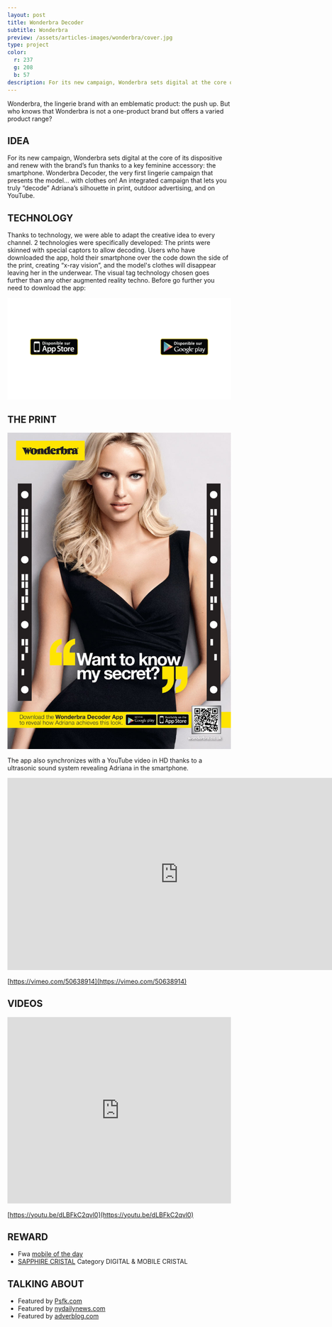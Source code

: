 ```yaml
---
layout: post
title: Wonderbra Decoder
subtitle: Wonderbra
preview: /assets/articles-images/wonderbra/cover.jpg
type: project
color:
  r: 237
  g: 208
  b: 57
description: For its new campaign, Wonderbra sets digital at the core of its dispositive and renew with the brand’s fun thanks to a key feminine accessory ; the smartphone. Wonderbra Decoder, the very first lingerie campaign that presents the model… with clothes on!
---
```


Wonderbra, the lingerie brand with an emblematic product: the push up. But who knows that Wonderbra is not a one-product brand but offers a varied product range?

## IDEA

For its new campaign, Wonderbra sets digital at the core of its dispositive and renew with the brand’s fun thanks to a key feminine accessory: the smartphone. Wonderbra Decoder, the very first lingerie campaign that presents the model… with clothes on! An integrated campaign that lets you truly “decode” Adriana’s silhouette in print, outdoor advertising, and on YouTube.

## TECHNOLOGY

Thanks to technology, we were able to adapt the creative idea to every channel. 2 technologies were specifically developed: The prints were skinned with special captors to allow decoding. Users who have downloaded the app, hold their smartphone over the code down the side of the print, creating “x-ray vision”, and the model's clothes will disappear leaving her in the underwear. The visual tag technology chosen goes further than any other augmented reality techno.
Before go further you need to download the app:

![image](/assets/articles-images/wonderbra/wonder1.png)


## THE PRINT
![image](/assets/articles-images/wonderbra/wonder3.jpg)


The app also synchronizes with a YouTube video in HD thanks to a ultrasonic sound system revealing Adriana in the smartphone.


<iframe src="https://player.vimeo.com/video/50638914" width="770" height="433" frameborder="0" webkitallowfullscreen mozallowfullscreen allowfullscreen class="uk-responsive-width"></iframe>


[https://vimeo.com/50638914](https://vimeo.com/50638914)


## VIDEOS
<iframe width="100%" height="420" src="https://www.youtube.com/embed/dLBFkC2qvl0" frameborder="0" allowfullscreen></iframe>

[https://youtu.be/dLBFkC2qvl0](https://youtu.be/dLBFkC2qvl0)

## REWARD

- Fwa [mobile of the day](http://www.thefwa.com/mobile/wonderbra-decoder)
- [SAPPHIRE CRISTAL](http://www.europecristalfestival.com/wp-content/uploads/2012/12/winners/PL_DIGITAL%20EU.pdf) Category DIGITAL & MOBILE CRISTAL 

## TALKING ABOUT

- Featured by [Psfk.com](http://www.adverblog.com/2012/10/02/wonderbra-decoder/)
- Featured by [nydailynews.com](http://articles.nydailynews.com/2012-10-04/news/34264395_1_free-app-perfect-bra-lingerie)
- Featured by [adverblog.com](http://www.adverblog.com/2012/10/02/wonderbra-decoder/)
